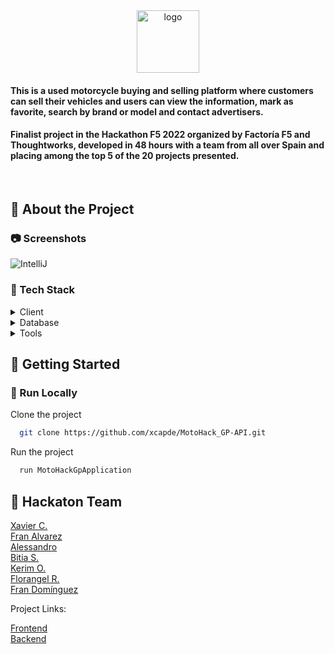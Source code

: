 <div align="center">
  <a href="https://imgbb.com/"><img src="https://i.ibb.co/pfdDMZp/logo.png" alt="logo" border="0"  width="100" height="auto"></a>
</div>
<h4 align="left">
This is a used motorcycle buying and selling platform where customers can sell their vehicles and users can view the information, mark as favorite, search by brand or model and contact advertisers.
</h4>
<h4 align="left">
Finalist project in the Hackathon F5 2022 organized by Factoría F5 and Thoughtworks, developed in 48 hours with a team from all over Spain and placing among the top 5 of the 20 projects presented.  
</h4>

<br />
  
    
    
<!-- About the Project -->
## :star2: About the Project


<!-- Screenshots -->
### :camera: Screenshots
![IntelliJ](https://user-images.githubusercontent.com/9727006/195411792-0a65cdc8-b58f-4364-88ee-fa88f9cb2c3d.png)



<!-- TechStack -->
### :space_invader: Tech Stack

<details>
  <summary>Client</summary>
  <ul>
    <li><a href="https://www.jetbrains.com/idea/">IntelliJ Idea</a></li>
  </ul>
</details>

<details>
<summary>Database</summary>
  <ul>
    <li><a href="https://www.mysql.com/">MySQL</a></li>
  </ul>
</details>

<details>
<summary>Tools</summary>
  <ul>
    <li><a href="https://www.jetbrains.com/es-es/idea/">IntelliJ Idea</a></li>
    <li><a href="https://www.postman.com/">Postman</a></li>
  </ul>
</details>

<!-- Getting Started -->
## 	:toolbox: Getting Started

<!-- Run Locally -->
### :running: Run Locally

Clone the project

```bash
  git clone https://github.com/xcapde/MotoHack_GP-API.git
```

Run the project

```bash
  run MotoHackGpApplication
```

<!-- Contact -->
## :handshake: Hackaton Team

[Xavier C.](https://github.com/xcapde)<br>
[Fran Alvarez](https://github.com/Daevion32)<br> 
[Alessandro](https://github.com/AlessHub)<br>
[Bitia S.](https://github.com/Bitia83)<br>
[Kerim O.](https://github.com/ozknkrm)<br>
[Florangel R.](https://github.com/FLOR1219)<br> 
[Fran Domínguez](https://github.com/devfdom)<br>

Project Links:

[Frontend](https://github.com/xcapde/MotoHack_GP-UI)</br>
[Backend](https://github.com/xcapde/MotoHack_GP-API)

